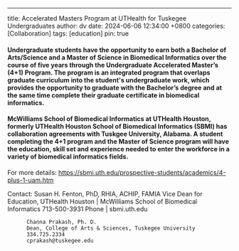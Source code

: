 ---
title: Accelerated Masters Program at UTHealth for Tuskegee Undergraduates
author:  dv
date: 2024-06-06 12:34:00 +0800
categories: [Collaboration]
tags: [education]
pin: true

#### Undergraduate students have the opportunity to earn both a Bachelor of Arts/Science and a Master of Science in Biomedical Informatics over the course of five years through the Undergraduate Accelerated Master’s (4+1) Program. The program is an integrated program that overlaps graduate curriculum into the student's undergraduate work, which provides the opportunity to graduate with the Bachelor’s degree and at the same time complete their graduate certificate in biomedical informatics.

#### McWilliams School of Biomedical Informatics at UTHealth Houston, formerly UTHealth Houston School of Biomedical Informatics (SBMI) has collaboration agreements with Tuskgee University, Alabama. A student completing the 4+1 program and the Master of Science program will have the education, skill set and experience needed to enter the workforce in a variety of biomedical informatics fields. 

For more details: https://sbmi.uth.edu/prospective-students/academics/4-plus-1-uam.htm
 
Contact:  Susan H. Fenton, PhD, RHIA, ACHIP, FAMIA
          Vice Dean for Education, UTHealth Houston | McWilliams School of Biomedical Informatics
          713-500-3931 Phone | sbmi.uth.edu

          Channa Prakash, Ph. D.  
          Dean, College of Arts & Sciences, Tuskegee University  
          334.725.2334
          cprakash@tuskegee.edu
